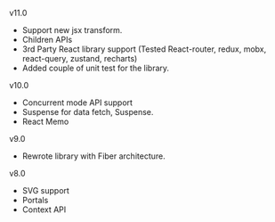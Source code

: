 v11.0
  - Support new jsx transform.
  - Children APIs
  - 3rd Party React library support (Tested React-router, redux, mobx, react-query, zustand, recharts)
  - Added couple of unit test for the library.

v10.0
  - Concurrent mode API support
  - Suspense for data fetch, Suspense.
  - React Memo

v9.0
  - Rewrote library with Fiber architecture.

v8.0
  - SVG support
  - Portals
  - Context API 